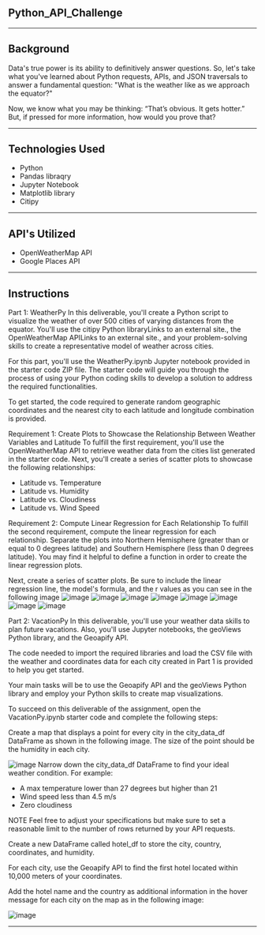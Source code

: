 ## Python_API_Challenge
-------------------------------------------------------------------------------------------
Background
-------------------------------------------------------------------------------------------
Data's true power is its ability to definitively answer questions. So, let's take what you've learned about Python requests, APIs, and JSON traversals to answer a fundamental question: "What is the weather like as we approach the equator?"

Now, we know what you may be thinking: “That’s obvious. It gets hotter.” But, if pressed for more information, how would you prove that?

-------------------------------------------------------------------------------------------
Technologies Used
-------------------------------------------------------------------------------------------
- Python
- Pandas libraqry
- Jupyter Notebook
- Matplotlib library
- Citipy

-------------------------------------------------------------------------------------------
API's Utilized
-------------------------------------------------------------------------------------------  
- OpenWeatherMap API
- Google Places API
  
-------------------------------------------------------------------------------------------
Instructions
-------------------------------------------------------------------------------------------
Part 1: WeatherPy
In this deliverable, you'll create a Python script to visualize the weather of over 500 cities of varying distances from the equator. You'll use the citipy Python libraryLinks to an external site., the OpenWeatherMap APILinks to an external site., and your problem-solving skills to create a representative model of weather across cities.

For this part, you'll use the WeatherPy.ipynb Jupyter notebook provided in the starter code ZIP file. The starter code will guide you through the process of using your Python coding skills to develop a solution to address the required functionalities.

To get started, the code required to generate random geographic coordinates and the nearest city to each latitude and longitude combination is provided.

Requirement 1: Create Plots to Showcase the Relationship Between Weather Variables and Latitude
To fulfill the first requirement, you'll use the OpenWeatherMap API to retrieve weather data from the cities list generated in the starter code. Next, you'll create a series of scatter plots to showcase the following relationships:
  - Latitude vs. Temperature
  - Latitude vs. Humidity
  - Latitude vs. Cloudiness
  - Latitude vs. Wind Speed

Requirement 2: Compute Linear Regression for Each Relationship
To fulfill the second requirement, compute the linear regression for each relationship. Separate the plots into Northern Hemisphere (greater than or equal to 0 degrees latitude) and Southern Hemisphere (less than 0 degrees latitude). You may find it helpful to define a function in order to create the linear regression plots.

Next, create a series of scatter plots. Be sure to include the linear regression line, the model's formula, and the r values as you can see in the following image
![image](https://github.com/lleiva25/Python_API_Challenge/assets/140974405/efe24683-126a-496f-b399-8246b899ad9f)
![image](https://github.com/lleiva25/Python_API_Challenge/assets/140974405/4f76d175-e168-4dec-8175-86fd931c3b5b)
![image](https://github.com/lleiva25/Python_API_Challenge/assets/140974405/972261c4-7b95-49a3-9ec8-ad3eecdd3d2c)
![image](https://github.com/lleiva25/Python_API_Challenge/assets/140974405/a889ce86-b91d-45a1-9772-7180bfa1df23)
![image](https://github.com/lleiva25/Python_API_Challenge/assets/140974405/cb00bd1c-6e64-4cfd-9c6b-413036e2f221)
![image](https://github.com/lleiva25/Python_API_Challenge/assets/140974405/6396cfea-629b-4e1c-8017-8d3d837dae01)
![image](https://github.com/lleiva25/Python_API_Challenge/assets/140974405/a8504984-ce9c-49a5-804c-7f6159488389)
![image](https://github.com/lleiva25/Python_API_Challenge/assets/140974405/f939ebbf-13dc-4382-90f9-a19a04fbc2e2)

Part 2: VacationPy
In this deliverable, you'll use your weather data skills to plan future vacations. Also, you'll use Jupyter notebooks, the geoViews Python library, and the Geoapify API.

The code needed to import the required libraries and load the CSV file with the weather and coordinates data for each city created in Part 1 is provided to help you get started.

Your main tasks will be to use the Geoapify API and the geoViews Python library and employ your Python skills to create map visualizations.

To succeed on this deliverable of the assignment, open the VacationPy.ipynb starter code and complete the following steps:

Create a map that displays a point for every city in the city_data_df DataFrame as shown in the following image. The size of the point should be the humidity in each city.

![image](https://github.com/lleiva25/Python_API_Challenge/assets/140974405/c98b7f8d-cb3c-4979-be7d-6dc22825a70d)
Narrow down the city_data_df DataFrame to find your ideal weather condition. For example:
- A max temperature lower than 27 degrees but higher than 21
- Wind speed less than 4.5 m/s
- Zero cloudiness

NOTE
Feel free to adjust your specifications but make sure to set a reasonable limit to the number of rows returned by your API requests.

Create a new DataFrame called hotel_df to store the city, country, coordinates, and humidity.

For each city, use the Geoapify API to find the first hotel located within 10,000 meters of your coordinates.

Add the hotel name and the country as additional information in the hover message for each city on the map as in the following image:

![image](https://github.com/lleiva25/Python_API_Challenge/assets/140974405/2b4d6929-a94d-47a7-b2e6-a7393c3ec4b6)

-------------------------------------------------------------------------------------------

